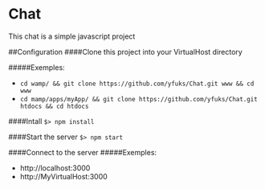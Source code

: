 # Chat

This chat is a simple javascript project

##Configuration
####Clone this project into your VirtualHost directory

#####Exemples:
- `cd wamp/ && git clone https://github.com/yfuks/Chat.git www && cd www`
- `cd mamp/apps/myApp/ && git clone https://github.com/yfuks/Chat.git htdocs && cd htdocs`

####Intall
`$> npm install`

####Start the server
`$> npm start`

####Connect to the server
#####Exemples:
- http://localhost:3000
- http://MyVirtualHost:3000
